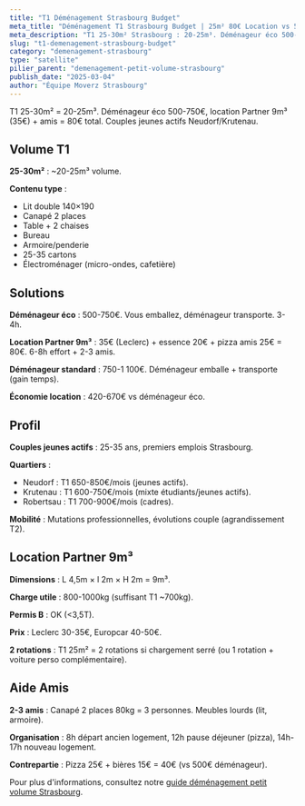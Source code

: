 ```yaml
---
title: "T1 Déménagement Strasbourg Budget"
meta_title: "Déménagement T1 Strasbourg Budget | 25m² 80€ Location vs 500€"
meta_description: "T1 25-30m² Strasbourg : 20-25m³. Déménageur éco 500-750€ vs location Partner 9m³ 35€ + amis = 80€. Couples jeunes actifs Neudorf/Krutenau."
slug: "t1-demenagement-strasbourg-budget"
category: "demenagement-strasbourg"
type: "satellite"
pilier_parent: "demenagement-petit-volume-strasbourg"
publish_date: "2025-03-04"
author: "Équipe Moverz Strasbourg"
---
```


T1 25-30m² = 20-25m³. Déménageur éco 500-750€, location Partner 9m³ (35€) + amis = 80€ total. Couples jeunes actifs Neudorf/Krutenau.

## Volume T1

**25-30m²** : ~20-25m³ volume.

**Contenu type** :  
- Lit double 140×190  
- Canapé 2 places  
- Table + 2 chaises  
- Bureau  
- Armoire/penderie  
- 25-35 cartons  
- Électroménager (micro-ondes, cafetière)

## Solutions

**Déménageur éco** : 500-750€. Vous emballez, déménageur transporte. 3-4h.

**Location Partner 9m³** : 35€ (Leclerc) + essence 20€ + pizza amis 25€ = 80€. 6-8h effort + 2-3 amis.

**Déménageur standard** : 750-1 100€. Déménageur emballe + transporte (gain temps).

**Économie location** : 420-670€ vs déménageur éco.

## Profil

**Couples jeunes actifs** : 25-35 ans, premiers emplois Strasbourg.

**Quartiers** :  
- Neudorf : T1 650-850€/mois (jeunes actifs).  
- Krutenau : T1 600-750€/mois (mixte étudiants/jeunes actifs).  
- Robertsau : T1 700-900€/mois (cadres).

**Mobilité** : Mutations professionnelles, évolutions couple (agrandissement T2).

## Location Partner 9m³

**Dimensions** : L 4,5m × l 2m × H 2m = 9m³.

**Charge utile** : 800-1000kg (suffisant T1 ~700kg).

**Permis B** : OK (<3,5T).

**Prix** : Leclerc 30-35€, Europcar 40-50€.

**2 rotations** : T1 25m² = 2 rotations si chargement serré (ou 1 rotation + voiture perso complémentaire).

## Aide Amis

**2-3 amis** : Canapé 2 places 80kg = 3 personnes. Meubles lourds (lit, armoire).

**Organisation** : 8h départ ancien logement, 12h pause déjeuner (pizza), 14h-17h nouveau logement.

**Contrepartie** : Pizza 25€ + bières 15€ = 40€ (vs 500€ déménageur).

Pour plus d'informations, consultez notre [guide déménagement petit volume Strasbourg](/blog/demenagement-strasbourg/demenagement-petit-volume-strasbourg).

